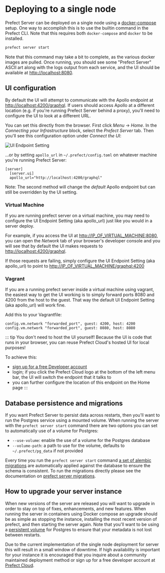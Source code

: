 # Deploying to a single node

Prefect Server can be deployed on a single node using a
[docker-compose](https://docs.docker.com/compose/) setup. One way to accomplish this is to use the
builtin command in the Prefect CLI. Note that this requires both `docker-compose` and `docker` to be installed.

```bash
prefect server start
```

Note that this command may take a bit to complete, as the various docker images are pulled. Once running,
you should see some "Prefect Server" ASCII art along with the logs output from each service, and the UI should be available at
[http://localhost:8080](http://localhost:8080).

## UI configuration

By default the UI will attempt to communicate with the Apollo endpoint at
[http://localhost:4200/graphql](http://localhost:4200/graphql). If users should access Apollo at a
different location (e.g. if you're running Prefect Server behind a proxy), you'll need to configure the UI
to look at a different URL.

You can set this directly from the browser. First click *Menu* -> *Home*. In the *Connecting your Infrastructure* block, select the *Prefect Server* tab. Then you'll see this configuration option under *Connect the UI*: 

![UI Endpoint Setting](/orchestration/server/server-endpoint.png)

...or by setting `apollo_url` in `~/.prefect/config.toml` on whatever machine you're running Prefect Server:

```
[server]
  [server.ui]
  apollo_url="http://localhost:4200/graphql"
```

Note: The second method will change the _default_ Apollo endpoint but can still be overridden by the UI setting.

### Virtual Machine

If you are running prefect server on a virtual machine, you may need to 
configure the UI Endpoint Setting (aka apollo_url) just like you would in a server deploy.

For example, if you access the UI at
[http://IP_OF_VIRTUAL_MACHINE:8080](http://IP_OF_VIRTUAL_MACHINE:8080),
you can open the *Network* tab of your browser's developer console and you will see
that by default the UI makes requests to 
[http://localhost:4200/graphql](http://localhost:4200/graphql).

If those requests are failing, simply configure the UI Endpoint Setting 
(aka apollo_url) to point to
[http://IP_OF_VIRTUAL_MACHINE/graphql:4200](http://IP_OF_VIRTUAL_MACHINE/graphql:4200)


### Vagrant

If you are a running prefect server inside a virtual machine using vagrant, 
the easiest way to get the UI working is to simply forward ports 8080 and 4200 
from the host to the guest.  That way the default UI Endpoint Setting 
(aka apollo_url) will work fine. 

Add this to your Vagrantfile:

```
config.vm.network "forwarded_port", guest: 4200, host: 4200
config.vm.network "forwarded_port", guest: 8080, host: 8080
```


::: tip You don't need to host the UI yourself!
Because the UI is code that runs in your browser, you can reuse Prefect Cloud's hosted UI for local purposes!

To achieve this:

- [sign up for a free Developer account](https://cloud.prefect.io/)
- login; if you click the Prefect Cloud logo at the bottom of the left menu bar, the UI will switch the endpoint that it talks to
- you can further configure the location of this endpoint on the Home page
  :::

## Database persistence and migrations

If you want Prefect Server to persist data across restarts, then you'll want to run the Postgres service
using a mounted volume. When running the server with the `prefect server start` command there are two
options you can set to automatically use of a volume for Postgres:

- `--use-volume`: enable the use of a volume for the Postgres database
- `--volume-path`: a path to use for the volume, defaults to `~/.prefect/pg_data` if not provided

Every time you run the `prefect server start` command [a set of alembic migrations](https://github.com/PrefectHQ/server/tree/master/services/postgres/alembic/versions) are automatically
applied against the database to ensure the schema is consistent. To run the migrations directly please
see the documentation on [prefect server migrations](https://github.com/PrefectHQ/server#running-the-system).

## How to upgrade your server instance

When new versions of the server are released you will want to upgrade in order to stay on top of fixes,
enhancements, and new features. When running the server in containers using Docker compose an upgrade
should be as simple as stopping the instance, installing the most recent version of prefect, and then
starting the server again. Note that you'll want to be using a [persistent
volume](/orchestration/server/deploy.html#database-persistence-and-migrations) for Postgres to ensure
that your metadata is not lost between restarts.

Due to the current implementation of the single node deployment for server this will result in a small
window of downtime. If high availability is important for your instance it is encouraged that you inquire
about a community maintained deployment method or sign up for a free developer account at
[Prefect Cloud](https://cloud.prefect.io).
